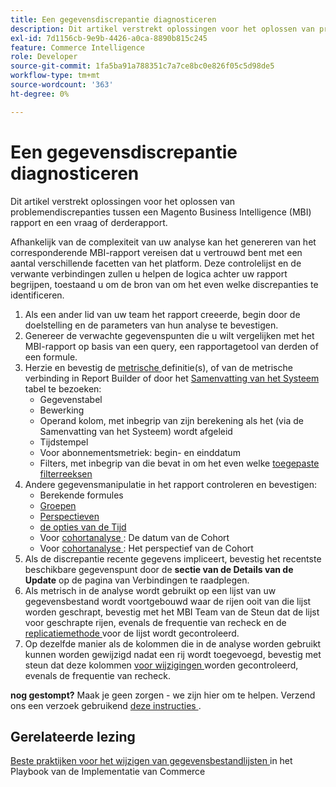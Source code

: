 ```yaml
---
title: Een gegevensdiscrepantie diagnosticeren
description: Dit artikel verstrekt oplossingen voor het oplossen van problemendiscrepanties tussen een Magento Business Intelligence (MBI) rapport en een vraag of derderapport.
exl-id: 7d1156cb-9e9b-4426-a0ca-8890b815c245
feature: Commerce Intelligence
role: Developer
source-git-commit: 1fa5ba91a788351c7a7ce8bc0e826f05c5d98de5
workflow-type: tm+mt
source-wordcount: '363'
ht-degree: 0%

---
```


# Een gegevensdiscrepantie diagnosticeren

Dit artikel verstrekt oplossingen voor het oplossen van problemendiscrepanties tussen een Magento Business Intelligence (MBI) rapport en een vraag of derderapport.

Afhankelijk van de complexiteit van uw analyse kan het genereren van het corresponderende MBI-rapport vereisen dat u vertrouwd bent met een aantal verschillende facetten van het platform. Deze controlelijst en de verwante verbindingen zullen u helpen de logica achter uw rapport begrijpen, toestaand u om de bron van om het even welke discrepanties te identificeren.

1. Als een ander lid van uw team het rapport creeerde, begin door de doelstelling en de parameters van hun analyse te bevestigen.
1. Genereer de verwachte gegevenspunten die u wilt vergelijken met het MBI-rapport op basis van een query, een rapportagetool van derden of een formule.
1. Herzie en bevestig de [ metrische ](https://experienceleague.adobe.com/docs/commerce-business-intelligence/mbi/build/reports/ess-manage-data-metrics.html?lang=nl-NL) definitie(s), of van de metrische verbinding in Report Builder of door het [ Samenvatting van het Systeem ](https://support.magento.com/hc/en-us/articles/360016730971-Understand-View-definitions-of-metrics-filters-columns-and-column-references-in-the-System-Summary) tabel te bezoeken:
   * Gegevenstabel
   * Bewerking
   * Operand kolom, met inbegrip van zijn berekening als het (via de Samenvatting van het Systeem) wordt afgeleid
   * Tijdstempel
   * Voor abonnementsmetriek: begin- en einddatum
   * Filters, met inbegrip van die bevat in om het even welke [ toegepaste filterreeksen ](https://experienceleague.adobe.com/docs/commerce-business-intelligence/mbi/build/reports/ess-manage-data-filters.html?lang=nl-NL)
1. Andere gegevensmanipulatie in het rapport controleren en bevestigen:
   * Berekende formules
   * [ Groepen ](https://experienceleague.adobe.com/docs/commerce-business-intelligence/mbi/tutorials/using-visual-report-builder.html?lang=nl-NL#groupby)
   * [ Perspectieven ](https://experienceleague.adobe.com/docs/commerce-business-intelligence/mbi/tutorials/using-visual-report-builder.html?lang=nl-NL)
   * [ de opties van de Tijd ](https://experienceleague.adobe.com/docs/commerce-business-intelligence/mbi/tutorials/using-visual-report-builder.html?lang=nl-NL)
   * Voor [ cohortanalyse ](https://support.magento.com/hc/en-us/articles/360016504632-Create-cohort-analysis): De datum van de Cohort
   * Voor [ cohortanalyse ](https://support.magento.com/hc/en-us/articles/360016504632-Create-cohort-analysis): Het perspectief van de Cohort
1. Als de discrepantie recente gegevens impliceert, bevestig het recentste beschikbare gegevenspunt door de **sectie van de Details van de Update** op de pagina van Verbindingen te raadplegen.
1. Als metrisch in de analyse wordt gebruikt op een lijst van uw gegevensbestand wordt voortgebouwd waar de rijen ooit van die lijst worden geschrapt, bevestig met het MBI Team van de Steun dat de lijst voor geschrapte rijen, evenals de frequentie van recheck en de [ replicatiemethode ](https://experienceleague.adobe.com/docs/commerce-business-intelligence/mbi/best-practices/data/opt-db-analysis.html?lang=nl-NL) voor de lijst wordt gecontroleerd.
1. Op dezelfde manier als de kolommen die in de analyse worden gebruikt kunnen worden gewijzigd nadat een rij wordt toegevoegd, bevestig met steun dat deze kolommen [ voor wijzigingen ](https://experienceleague.adobe.com/docs/commerce-business-intelligence/mbi/analyze/warehouse-manager/cfg-data-rechecks.html?lang=nl-NL) worden gecontroleerd, evenals de frequentie van recheck.

**nog gestompt?** Maak je geen zorgen - we zijn hier om te helpen. Verzend ons een verzoek gebruikend [ deze instructies ](/help/troubleshooting/miscellaneous/mbi-data-discrepancies.md).

## Gerelateerde lezing

[ Beste praktijken voor het wijzigen van gegevensbestandlijsten ](https://experienceleague.adobe.com/nl/docs/commerce-operations/implementation-playbook/best-practices/development/modifying-core-and-third-party-tables#why-adobe-recommends-avoiding-modifications) in het Playbook van de Implementatie van Commerce
